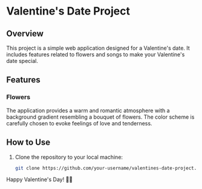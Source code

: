 # Valentine's Date Project

## Overview

This project is a simple web application designed for a Valentine's date. It includes features related to flowers and songs to make your Valentine's date special.

## Features

### Flowers

The application provides a warm and romantic atmosphere with a background gradient resembling a bouquet of flowers. The color scheme is carefully chosen to evoke feelings of love and tenderness.


## How to Use

1. Clone the repository to your local machine:

    ```bash
    git clone https://github.com/your-username/valentines-date-project.git
    ```
Happy Valentine's Day! 🌹🎶
